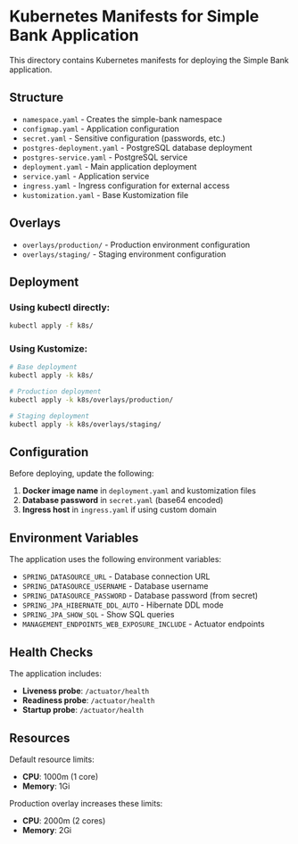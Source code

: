 # Kubernetes Manifests for Simple Bank Application

This directory contains Kubernetes manifests for deploying the Simple Bank application.

## Structure

- `namespace.yaml` - Creates the simple-bank namespace
- `configmap.yaml` - Application configuration
- `secret.yaml` - Sensitive configuration (passwords, etc.)
- `postgres-deployment.yaml` - PostgreSQL database deployment
- `postgres-service.yaml` - PostgreSQL service
- `deployment.yaml` - Main application deployment
- `service.yaml` - Application service
- `ingress.yaml` - Ingress configuration for external access
- `kustomization.yaml` - Base Kustomization file

## Overlays

- `overlays/production/` - Production environment configuration
- `overlays/staging/` - Staging environment configuration

## Deployment

### Using kubectl directly:
```bash
kubectl apply -f k8s/
```

### Using Kustomize:
```bash
# Base deployment
kubectl apply -k k8s/

# Production deployment
kubectl apply -k k8s/overlays/production/

# Staging deployment
kubectl apply -k k8s/overlays/staging/
```

## Configuration

Before deploying, update the following:

1. **Docker image name** in `deployment.yaml` and kustomization files
2. **Database password** in `secret.yaml` (base64 encoded)
3. **Ingress host** in `ingress.yaml` if using custom domain

## Environment Variables

The application uses the following environment variables:
- `SPRING_DATASOURCE_URL` - Database connection URL
- `SPRING_DATASOURCE_USERNAME` - Database username
- `SPRING_DATASOURCE_PASSWORD` - Database password (from secret)
- `SPRING_JPA_HIBERNATE_DDL_AUTO` - Hibernate DDL mode
- `SPRING_JPA_SHOW_SQL` - Show SQL queries
- `MANAGEMENT_ENDPOINTS_WEB_EXPOSURE_INCLUDE` - Actuator endpoints

## Health Checks

The application includes:
- **Liveness probe**: `/actuator/health`
- **Readiness probe**: `/actuator/health`
- **Startup probe**: `/actuator/health`

## Resources

Default resource limits:
- **CPU**: 1000m (1 core)
- **Memory**: 1Gi

Production overlay increases these limits:
- **CPU**: 2000m (2 cores)
- **Memory**: 2Gi
